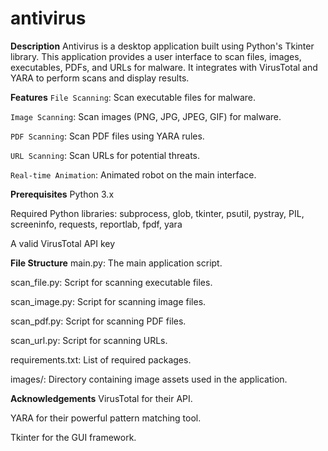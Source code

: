 # antivirus

**Description**
Antivirus is a desktop application built using Python's Tkinter library. This application provides a user interface to scan files, images, executables, PDFs, and URLs for malware. It integrates with VirusTotal and YARA to perform scans and display results.


**Features**
`File Scanning`: Scan executable files for malware.

`Image Scanning`: Scan images (PNG, JPG, JPEG, GIF) for malware.

`PDF Scanning`: Scan PDF files using YARA rules.

`URL Scanning`: Scan URLs for potential threats.

`Real-time Animation`: Animated robot on the main interface.

**Prerequisites**
Python 3.x

Required Python libraries: subprocess, glob, tkinter, psutil, pystray, PIL, screeninfo, requests, reportlab, fpdf, yara

A valid VirusTotal API key

**File Structure**
main.py: The main application script.

scan_file.py: Script for scanning executable files.

scan_image.py: Script for scanning image files.

scan_pdf.py: Script for scanning PDF files.

scan_url.py: Script for scanning URLs.

requirements.txt: List of required packages.

images/: Directory containing image assets used in the application.

**Acknowledgements**
VirusTotal for their API.

YARA for their powerful pattern matching tool.

Tkinter for the GUI framework.
